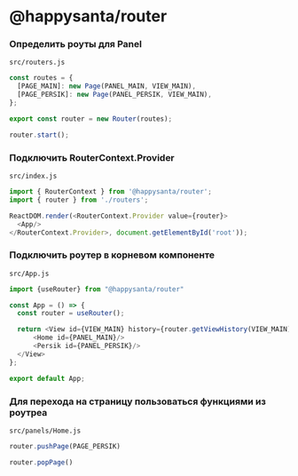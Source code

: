 # @happysanta/router


### Определить роуты для Panel

`src/routers.js`

```js
const routes = {
  [PAGE_MAIN]: new Page(PANEL_MAIN, VIEW_MAIN),
  [PAGE_PERSIK]: new Page(PANEL_PERSIK, VIEW_MAIN),
};

export const router = new Router(routes);

router.start();
```

### Подключить RouterContext.Provider

`src/index.js`

```js
import { RouterContext } from '@happysanta/router';
import { router } from './routers';

ReactDOM.render(<RouterContext.Provider value={router}>
  <App/>
</RouterContext.Provider>, document.getElementById('root'));
```

### Подключить роутер в корневом компоненте

`src/App.js`

```js
import {useRouter} from "@happysanta/router"

const App = () => {
  const router = useRouter();

  return <View id={VIEW_MAIN} history={router.getViewHistory(VIEW_MAIN)} activePanel={router.getPanelId()}>
      <Home id={PANEL_MAIN}/>
      <Persik id={PANEL_PERSIK}/>
  </View>
};

export default App;
```


### Для перехода на страницу пользоваться функциями из роутреа

`src/panels/Home.js`
```js
router.pushPage(PAGE_PERSIK)
```

```js
router.popPage()
```
